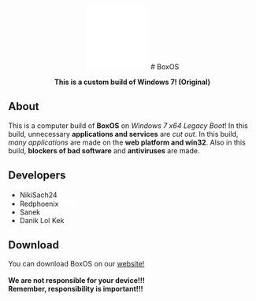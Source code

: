 
<div align="center">
  <img src="https://raw.githubusercontent.com/NikiSach24/BoxOS/refs/heads/files/logo.png" />
  # BoxOS
  
  <b>This is a custom build of Windows 7! (Original)</b>
</div>


## About

This is a computer build of <b>BoxOS</b> on <i>Windows 7 x64 Legacy Boot</i>! In this build, unnecessary <b>applications and services</b> are <i>cut out</i>. In this build, <i>many applications</i> are made on the <b>web platform and win32</b>. Also in this build, <b>blockers of bad software</b> and <b>antiviruses</b> are made.


## Developers

<ul>
  <li>
    NikiSach24
    <a href="https://github.com/NikiSach24/" ><img height="15" src="https://raw.githubusercontent.com/NikiSach24/BoxOS/refs/heads/files/SocialNetworks/github.png" /></a>
  </li>
  <li>
    Redphoenix
    <a href="https://github.com/timinside/" ><img height="15" src="https://raw.githubusercontent.com/NikiSach24/BoxOS/refs/heads/files/SocialNetworks/github.png" /></a>
    <a href="https://www.youtube.com/@timinside/" ><img height="15" src="https://raw.githubusercontent.com/NikiSach24/BoxOS/refs/heads/files/SocialNetworks/youtube.png" /></a>
  </li>
  <li>
    Sanek
  </li>
  <li>
    Danik Lol Kek
  </li>
</ul>


## Download

You can download BoxOS on our <a href="nikisach24.github.io/BoxOS">website!</a><br><br>
<b>We are not responsible for your device!!!<br>Remember, responsibility is important!!!<b>


